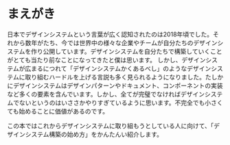 # まえがき

日本でデザインシステムという言葉が広く認知されたのは2018年頃でした。それから数年がたち、今では世界中の様々な企業やチームが自分たちのデザインシステムを作り公開しています。デザインシステムを自分たちで構築していくことがとても当たり前なことになってきたと僕は思います。
しかし、デザインシステムが広まるにつれて「デザインシステムかくあるべし」のようなデザインシステムに取り組むハードルを上げる言説も多く見られるようになりました。たしかにデザインシステムはデザインパターンやドキュメント、コンポーネントの実装など多くの要素を含んでいます。しかし、全てが完璧でなければデザインシステムでないというのはいささかやりすぎているように思います。不完全でも小さくても始めることに価値があるのです。

この本ではこれからデザインシステムに取り組もうとしている人に向けて、「デザインシステム構築の始め方」をかんたんい紹介します。